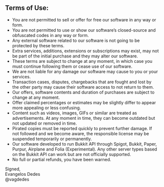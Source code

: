 ## Terms of Use:
* You are not permitted to sell or offer for free our software in any way or form.
* You are not permitted to use or show our software’s closed-source and obfuscated codes in any way or form.
* Any external software related to our software is not going to be protected by these terms.
* Extra services, additions, extensions or subscriptions may exist, may not be part of the initial purchase and they may alter our software.
* These terms are subject to change at any moment, in which case you must continue following them or cease use of our software.
* We are not liable for any damage our software may cause to you or your services.
* Transaction cases, disputes, chargebacks that are fought and lost by the other party may cause their software access to not return to them.
* Our offers, software contents and duration of purchases are subject to change at any moment.
* Offer claimed percentages or estimates may be slightly differ to appear more appealing or less confusing.
* Content such as videos, images, GIFs or similar are treated as advertisements. At any moment in time, they can become outdated but not updated or removed in time.
* Pirated copies must be reported quickly to prevent further damage. If not followed and we become aware, the responsible license may be suspended temporarily or permanently.
* Our software developed to run Bukkit API through Spigot, Bukkit, Paper, Purpur, Airplane and Folia (Experimental). Any other server types based on the Bukkit API can work but are not officially supported.
* No full or partial refunds, you have been warned.

Signed,<br>
Evangelos Dedes<br>
@vagdedes
